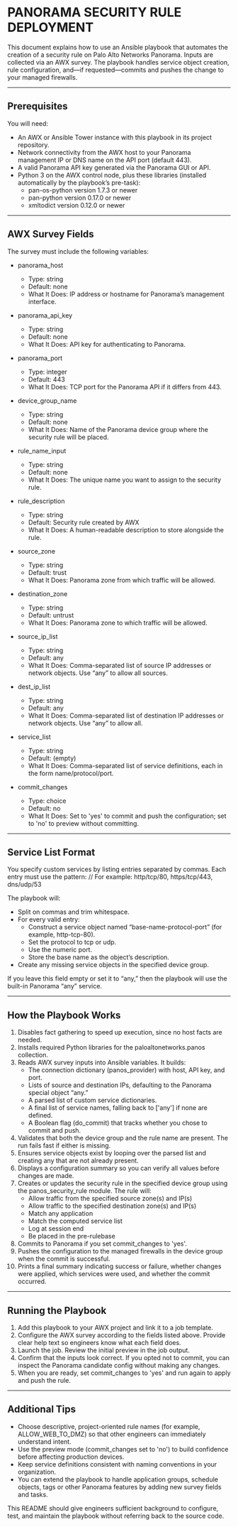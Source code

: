 PANORAMA SECURITY RULE DEPLOYMENT
=================================

This document explains how to use an Ansible playbook that automates the creation of a security rule on Palo Alto Networks Panorama. Inputs are collected via an AWX survey. The playbook handles service object creation, rule configuration, and—if requested—commits and pushes the change to your managed firewalls.

---------------------------------
Prerequisites
---------------------------------

You will need:

* An AWX or Ansible Tower instance with this playbook in its project repository.
* Network connectivity from the AWX host to your Panorama management IP or DNS name on the API port (default 443).
* A valid Panorama API key generated via the Panorama GUI or API.
* Python 3 on the AWX control node, plus these libraries (installed automatically by the playbook’s pre-task):
    * pan-os-python version 1.7.3 or newer
    * pan-python version 0.17.0 or newer
    * xmltodict version 0.12.0 or newer

---------------------------------
AWX Survey Fields
---------------------------------

The survey must include the following variables:

- panorama_host
    * Type: string
    * Default: none
    * What It Does: IP address or hostname for Panorama’s management interface.

- panorama_api_key
    * Type: string
    * Default: none
    * What It Does: API key for authenticating to Panorama.

- panorama_port
    * Type: integer
    * Default: 443
    * What It Does: TCP port for the Panorama API if it differs from 443.

- device_group_name
    * Type: string
    * Default: none
    * What It Does: Name of the Panorama device group where the security rule will be placed.

- rule_name_input
    * Type: string
    * Default: none
    * What It Does: The unique name you want to assign to the security rule.

- rule_description
    * Type: string
    * Default: Security rule created by AWX
    * What It Does: A human-readable description to store alongside the rule.

- source_zone
    * Type: string
    * Default: trust
    * What It Does: Panorama zone from which traffic will be allowed.

- destination_zone
    * Type: string
    * Default: untrust
    * What It Does: Panorama zone to which traffic will be allowed.

- source_ip_list
    * Type: string
    * Default: any
    * What It Does: Comma-separated list of source IP addresses or network objects. Use “any” to allow all sources.

- dest_ip_list
    * Type: string
    * Default: any
    * What It Does: Comma-separated list of destination IP addresses or network objects. Use “any” to allow all.

- service_list
    * Type: string
    * Default: (empty)
    * What It Does: Comma-separated list of service definitions, each in the form name/protocol/port.

- commit_changes
    * Type: choice
    * Default: no
    * What It Does: Set to 'yes' to commit and push the configuration; set to 'no' to preview without committing.

---------------------------------
Service List Format
---------------------------------

You specify custom services by listing entries separated by commas. Each entry must use the pattern: <service-base-name>/<protocol>/<port>
For example: http/tcp/80, https/tcp/443, dns/udp/53

The playbook will:
* Split on commas and trim whitespace.
* For every valid entry:
    * Construct a service object named “base-name-protocol-port” (for example, http-tcp-80).
    * Set the protocol to tcp or udp.
    * Use the numeric port.
    * Store the base name as the object’s description.
* Create any missing service objects in the specified device group.

If you leave this field empty or set it to “any,” then the playbook will use the built-in Panorama “any” service.

---------------------------------
How the Playbook Works
---------------------------------

1. Disables fact gathering to speed up execution, since no host facts are needed.
2. Installs required Python libraries for the paloaltonetworks.panos collection.
3. Reads AWX survey inputs into Ansible variables. It builds:
    * The connection dictionary (panos_provider) with host, API key, and port.
    * Lists of source and destination IPs, defaulting to the Panorama special object “any.”
    * A parsed list of custom service dictionaries.
    * A final list of service names, falling back to ['any'] if none are defined.
    * A Boolean flag (do_commit) that tracks whether you chose to commit and push.
4. Validates that both the device group and the rule name are present. The run fails fast if either is missing.
5. Ensures service objects exist by looping over the parsed list and creating any that are not already present.
6. Displays a configuration summary so you can verify all values before changes are made.
7. Creates or updates the security rule in the specified device group using the panos_security_rule module. The rule will:
    * Allow traffic from the specified source zone(s) and IP(s)
    * Allow traffic to the specified destination zone(s) and IP(s)
    * Match any application
    * Match the computed service list
    * Log at session end
    * Be placed in the pre-rulebase
8. Commits to Panorama if you set commit_changes to 'yes'.
9. Pushes the configuration to the managed firewalls in the device group when the commit is successful.
10. Prints a final summary indicating success or failure, whether changes were applied, which services were used, and whether the commit occurred.

---------------------------------
Running the Playbook
---------------------------------

1. Add this playbook to your AWX project and link it to a job template.
2. Configure the AWX survey according to the fields listed above. Provide clear help text so engineers know what each field does.
3. Launch the job. Review the initial preview in the job output.
4. Confirm that the inputs look correct. If you opted not to commit, you can inspect the Panorama candidate config without making any changes.
5. When you are ready, set commit_changes to 'yes' and run again to apply and push the rule.

---------------------------------
Additional Tips
---------------------------------

* Choose descriptive, project-oriented rule names (for example, ALLOW_WEB_TO_DMZ) so that other engineers can immediately understand intent.
* Use the preview mode (commit_changes set to 'no') to build confidence before affecting production devices.
* Keep service definitions consistent with naming conventions in your organization.
* You can extend the playbook to handle application groups, schedule objects, tags or other Panorama features by adding new survey fields and tasks.

This README should give engineers sufficient background to configure, test, and maintain the playbook without referring back to the source code.